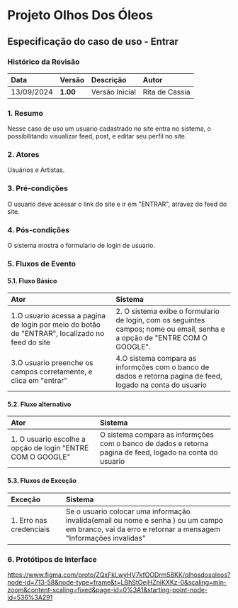# Projeto Olhos Dos Óleos

## Especificação do caso de uso - Entrar

### Histórico da Revisão 

|  Data  | Versão | Descrição | Autor |
|:-------|:-------|:----------|:------|
| 13/09/2024 | **1.00** | Versão Inicial  | Rita de Cassia |

### 1. Resumo 

Nesse caso de uso um usuario cadastrado no site entra no sistema, o possibilitando visualizar feed, post, e editar seu perfil no site.

### 2. Atores 

Usuários e Artistas.

### 3. Pré-condições

O usuario deve acessar o link do site e ir em "ENTRAR", atravez do feed do site.

### 4. Pós-condições

O sistema mostra o formulario de login de usuario.

### 5. Fluxos de Evento

#### 5.1. Fluxo Básico

| Ator   | Sistema |
|:-------|:--------|
| 1.O usuario acessa a pagina de login por meio do botão de "ENTRAR", localizado no feed do site | 2. O sistema exibe o formulario de login, com os seguintes campos; nome ou email, senha e a opção de "ENTRE COM O GOOGLE".  |
| 3.O usuario preenche os campos corretamente, e clica em "entrar" | 4.O sistema compara as informções com o banco de dados e retorna pagina de feed, logado na conta do usuario |


#### 5.2. Fluxo alternativo

| Ator | Sistema |
|:--------|:--------|
|1. O usuario escolhe a opção de login "ENTRE COM O GOOGLE" | O sistema compara as informções com o banco de dados e retorna pagina de feed, logado na conta do usuario |


#### 5.3. Fluxos de Exceção

| Exceção | Sistema |
|:--------|:--------|
|1. Erro nas credenciais | Se o usuario colocar uma informação invalida(email ou nome e senha ) ou um campo em branco, vai da erro e retornar a mensagem "Informações invalidas"|



### 6. Protótipos de Interface

https://www.figma.com/proto/ZQxFkLwyHV7kfOODrm58KK/olhosdosoleos?node-id=713-58&node-type=frame&t=LBhStOejHZniKXKz-0&scaling=min-zoom&content-scaling=fixed&page-id=0%3A1&starting-point-node-id=536%3A291


